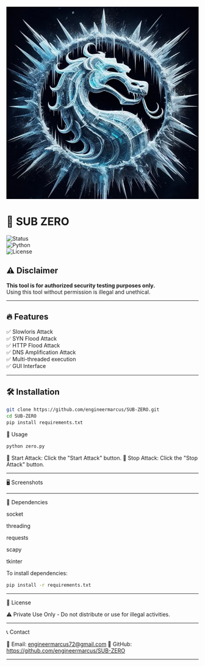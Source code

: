 ![Sub Zero](thumbnails/sub.png)                                                                 

# 🚀 SUB ZERO  

![Status](https://img.shields.io/badge/Status-Development-orange)  
![Python](https://img.shields.io/badge/Made%20With-Python-blue)  
![License](https://img.shields.io/badge/License-Private-red)  

## ⚠️ Disclaimer  
**This tool is for authorized security testing purposes only.**  
Using this tool without permission is illegal and unethical.  

---

## 🔥 Features  
✅ Slowloris Attack  
✅ SYN Flood Attack  
✅ HTTP Flood Attack  
✅ DNS Amplification Attack  
✅ Multi-threaded execution  
✅ GUI Interface  

---

## 🛠️ Installation  

```sh
git clone https://github.com/engineermarcus/SUB-ZERO.git
cd SUB-ZERO
pip install requirements.txt


```
🚀 Usage

```sh 
python zero.py

```

🔴 Start Attack: Click the "Start Attack" button.
🛑 Stop Attack: Click the "Stop Attack" button.


---

🖥️ Screenshots




---

🔧 Dependencies

socket

threading

requests

scapy

tkinter


To install dependencies:

```sh 
pip install -r requirements.txt

```


---

📜 License

⚠️ Private Use Only - Do not distribute or use for illegal activities.


---

📞 Contact

📧 Email: engineermarcus72@gmail.com
🔗 GitHub: https://github.com/engineermarcus/SUB-ZERO

---
